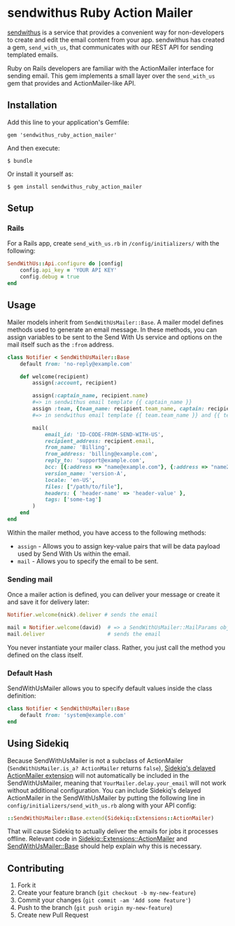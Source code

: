 # sendwithus Ruby Action Mailer

[sendwithus](http://sendwithus.com) is a service that provides a convenient way for non-developers
to create and edit the email content from your app. sendwithus has created a gem, `send_with_us`,
that communicates with our REST API for sending templated emails.

Ruby on Rails developers are familiar with the ActionMailer interface for sending email.  This
gem implements a small layer over the `send_with_us` gem that provides and ActionMailer-like API.

## Installation

Add this line to your application's Gemfile:

    gem 'sendwithus_ruby_action_mailer'

And then execute:

    $ bundle

Or install it yourself as:

    $ gem install sendwithus_ruby_action_mailer

## Setup

### Rails

For a Rails app, create `send_with_us.rb` in `/config/initializers/`
with the following:

```ruby
SendWithUs::Api.configure do |config|
    config.api_key = 'YOUR API KEY'
    config.debug = true
end
```

## Usage

Mailer models inherit from `SendWithUsMailer::Base`. A mailer model defines methods
used to generate an email message. In these methods, you can assign variables to be sent to
the Send With Us service and options on the mail itself such as the `:from` address.

`````Ruby
class Notifier < SendWithUsMailer::Base
    default from: 'no-reply@example.com'

    def welcome(recipient)
        assign(:account, recipient)

        assign(:captain_name, recipient.name)
        #=> in sendwithus email template {{ captain_name }}
        assign :team, {team_name: recipient.team_name, captain: recipient.name}
        #=> in sendwithus email template {{ team.team_name }} and {{ team.captain }} 

        mail(
            email_id: 'ID-CODE-FROM-SEND-WITH-US',
            recipient_address: recipient.email,
            from_name: 'Billing',
            from_address: 'billing@example.com',
            reply_to: 'support@example.com',
            bcc: [{:address => "name@example.com"}, {:address => "name2@example.com"}],
            version_name: 'version-A',
            locale: 'en-US',
            files: ["/path/to/file"],
            headers: { 'header-name' => 'header-value' },
            tags: ['some-tag']
        )
    end
end
`````

Within the mailer method, you have access to the following methods:

* `assign` - Allows you to assign key-value pairs that will be
  data payload used by Send With Us within the email.
* `mail` - Allows you to specify the email to be sent.


### Sending mail

Once a mailer action is defined, you can deliver your message or create it and save it
for delivery later:

`````Ruby
Notifier.welcome(nick).deliver # sends the email

mail = Notifier.welcome(david)  # => a SendWithUsMailer::MailParams object
mail.deliver                    # sends the email
`````

You never instantiate your mailer class. Rather, you just call the method you defined
on the class itself.


### Default Hash

SendWithUsMailer allows you to specify default values inside the class definition:

`````Ruby
class Notifier < SendWithUsMailer::Base
    default from: 'system@example.com'
end
`````

## Using Sidekiq

Because SendWithUsMailer is not a subclass of ActionMailer (`SendWithUsMailer.is_a? ActionMailer` returns `false`), [Sidekiq's delayed ActionMailer extension](https://github.com/mperham/sidekiq/wiki/Delayed-extensions) will not automatically be included in the SendWithUsMailer, meaning that `YourMailer.delay.your_email` will not work without additional configuration. You can include Sidekiq's delayed ActionMailer in the SendWithUsMailer by putting the following line in `config/initializers/send_with_us.rb` along with your API config:

`````Ruby
::SendWithUsMailer::Base.extend(Sidekiq::Extensions::ActionMailer)
`````

That will cause Sidekiq to actually deliver the emails for jobs it processes offline. Relevant code in [Sidekiq::Extensions::ActionMailer](https://github.com/mperham/sidekiq/blob/master/lib/sidekiq/extensions/action_mailer.rb) and [SendWithUsMailer::Base](https://github.com/sendwithus/sendwithus_ruby_action_mailer/blob/master/lib/sendwithus_ruby_action_mailer/base.rb) should help explain why this is necessary.

## Contributing

1. Fork it
2. Create your feature branch (`git checkout -b my-new-feature`)
3. Commit your changes (`git commit -am 'Add some feature'`)
4. Push to the branch (`git push origin my-new-feature`)
5. Create new Pull Request
